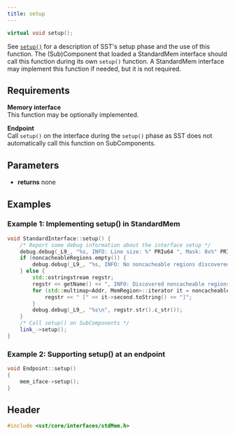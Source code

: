 ```yaml
---
title: setup
---
```


```cpp
virtual void setup();
```

See [`setup()`](../../component/lifecycle/setup) for a description of SST's setup phase and the use of this function. The (Sub)Component that loaded a StandardMem interface should call this function during its own `setup()` function. A StandardMem interface may implement this function if needed, but it is not required.

## Requirements
**Memory interface** &nbsp;  
This function may be optionally implemented.

**Endpoint** &nbsp;  
Call `setup()` on the interface during the `setup()` phase as SST does not automatically call this function on SubComponents. 

## Parameters
* **returns** none


## Examples

### Example 1: Implementing setup() in StandardMem
<!--- SOURCE_CODE: sst-elements/src/sst/elements/memHierarchy/standardInterface.cc --->
```cpp title="Excerpt from sst-elements/src/sst/elements/memHierarchy/standardInterface.cc"
void StandardInterface::setup() { 
    /* Report some debug information about the interface setup */
    debug.debug(_L9_, "%s, INFO: Line size: %" PRIu64 ", Mask: 0x%" PRIx64 "\n", getName().c_str(), lineSize_, baseAddrMask_);
    if (noncacheableRegions.empty()) {
        debug.debug(_L9_, "%s, INFO: No noncacheable regions discovered\n", getName().c_str());
    } else {
        std::ostringstream regstr;
        regstr << getName() << ", INFO: Discovered noncacheable regions:";
        for (std::multimap<Addr, MemRegion>::iterator it = noncacheableRegions.begin(); it != noncacheableRegions.end(); it++) {
            regstr << " [" << it->second.toString() << "]";
        }
        debug.debug(_L9_, "%s\n", regstr.str().c_str());
    }
    /* Call setup() on SubComponents */
    link_->setup();
}
```

### Example 2: Supporting setup() at an endpoint
```cpp
void Endpoint::setup() 
{
    mem_iface->setup();
}
```

## Header
```cpp
#include <sst/core/interfaces/stdMem.h>
```